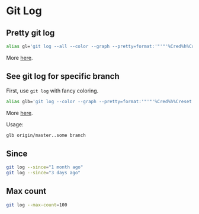 Git Log
===

Pretty git log
---

```bash
alias gl='git log --all --color --graph --pretty=format:'"'"'%Cred%h%Creset -%C(yellow)%d%Creset %s %Cgreen(%cr) %C(bold blue)<%an>%Creset'"'"' --abbrev-commit'
```

More [here](https://git-scm.com/docs/pretty-formats).

See git log for specific branch
---

First, use `git log` with fancy coloring.

```bash
alias glb='git log --color --graph --pretty=format:'"'"'%Cred%h%Creset -%C(yellow)%d%Creset %s %Cgreen(%cr) %C(bold blue)<%an>%Creset'"'"' --abbrev-commit'
```

More [here](https://stackoverflow.com/questions/4649356/how-do-i-run-git-log-to-see-changes-only-for-a-specific-branch).

Usage:

```bash
glb origin/master..some branch
```

Since
---

```bash
git log --since="1 month ago"
git log --since="3 days ago"
```

Max count
---

```bash
git log --max-count=100
```

